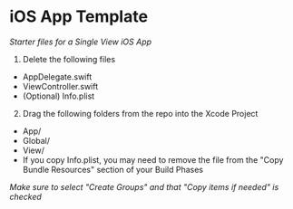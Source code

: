 # iOS App Template #
_Starter files for a Single View iOS App_

1. Delete the following files
  - AppDelegate.swift
  - ViewController.swift
  - (Optional) Info.plist
  
2. Drag the following folders from the repo into the Xcode Project
  - App/
  - Global/
  - View/
  - If you copy Info.plist, you may need to remove the file from the "Copy Bundle Resources" section of your Build Phases
  
_Make sure to select "Create Groups" and that "Copy items if needed" is checked_
